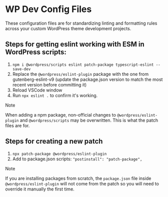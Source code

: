 # WP Dev Config Files

<!-- TODO: Update this README with usage steps and move the steps below to the testing repo -->

These configuration files are for standardizing linting and formatting rules across your custom WordPress theme development projects.

<!-- For Plugin development, there are a few changes which you can find in the `plugin-config-files` branch. -->

## Steps for getting eslint working with ESM in WordPress scripts:

1. `npm i @wordpress/scripts eslint patch-package typescript-eslint --save-dev`
2. Replace the `@wordpress/eslint-plugin` package with the one from gutenberg-eslint-v9 (update the package.json version to match the most recent version before committing it)
3. Reload VSCode window
4. Run `npx eslint .` to confirm it's working.

> [!NOTE]
> When adding a npm package, non-official changes to `@wordpress/eslint-plugin` and `@wordpress/scripts` may be overwritten. This is what the patch files are for.

## Steps for creating a new patch

1. `npx patch-package @wordpress/eslint-plugin`
2. Add to package.json scripts: `"postinstall": "patch-package",`

> [!NOTE]
> If you are installing packages from scratch, the `package.json` file inside `@wordpress/eslint-plugin` will not come from the patch so you will need to override it manually the first time.
